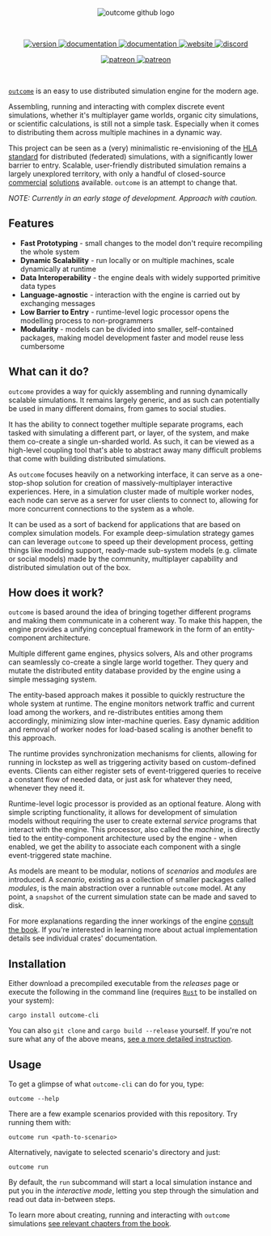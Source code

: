 <p align="center">
	<img src=".github/github-logo.png" alt="outcome github logo" />
</p>
<br>
<p align="center">
  <a href="#">
    <img alt="version" src="https://img.shields.io/badge/version-0.1.0-yellow" />
  </a>
  <a href="#">
    <img alt="documentation" src="https://img.shields.io/badge/read%20the-docs-blue" />
  </a>
  <a href="https://book.theoutcomeproject.com">
    <img alt="documentation" src="https://img.shields.io/badge/read%20the-book-9cf" />
  </a>
  <a href="https://theoutcomeproject.com">
    <img alt="website" src="https://img.shields.io/badge/project-website-yellowgreen" />
  </a>
  <a href="https://discord.com/invite/VxC4ssK7eX">
    <img alt="discord" src="https://img.shields.io/discord/540935926541713419?label=discord%20chat" />
  </a>
</p>
<p align="center">
  <a href="https://www.patreon.com/adamsky">
    <img alt="patreon" src="https://img.shields.io/badge/support%20on-patreon-orange" />
  </a>
  <a href="https://github.com/sponsors/adamsky">
    <img alt="patreon" src="https://img.shields.io/badge/support%20on-github-lightgray" />
  </a>
</p>

<br>

[`outcome`](https://github.com/outcome-rs/outcome) is an easy to use
distributed simulation engine for the modern age.

Assembling, running and interacting with complex discrete event simulations,
whether it's multiplayer game worlds, organic city simulations, or scientific
calculations, is still not a simple task. Especially when it comes to
distributing them across multiple machines in a dynamic way. 

This project can be seen as a (very) minimalistic re-envisioning of the
[HLA standard](https://en.wikipedia.org/wiki/High_Level_Architecture) for
distributed (federated) simulations, with a significantly lower barrier to
entry. Scalable, user-friendly distributed simulation remains a largely
unexplored territory, with only a handful of closed-source
[commercial](https://hadean.com/) [solutions](https://improbable.io/)
available. `outcome` is an attempt to change that.

*NOTE: Currently in an early stage of development.
Approach with caution.*


## Features

* **Fast Prototyping** - small changes to the model don't require recompiling
the whole system
* **Dynamic Scalability** - run locally or on multiple machines, scale
dynamically at runtime
* **Data Interoperability** - the engine deals with widely supported primitive
data types
* **Language-agnostic** - interaction with the engine is carried out by 
exchanging messages
* **Low Barrier to Entry** - runtime-level logic processor opens the modelling
process to non-programmers
* **Modularity** - models can be divided into smaller,
self-contained packages, making model development faster and model reuse less
cumbersome


## What can it do?

`outcome` provides a way for quickly assembling and running dynamically
scalable simulations. It remains largely generic, and as such can potentially
be used in many different domains, from games to social studies.

It has the ability to connect together multiple separate programs, each tasked
with simulating a different part, or layer, of the system, and make them
co-create a single un-sharded world. As such, it can be viewed as a high-level
coupling tool that's able to abstract away many difficult problems that come
with building distributed simulations.

As `outcome` focuses heavily on a networking interface, it can serve as
a one-stop-shop solution for creation of massively-multiplayer interactive
experiences. Here, in a simulation cluster made of multiple worker nodes, each
node can serve as a server for user clients to connect to, allowing for more
concurrent connections to the system as a whole.

It can be used as a sort of backend for applications that are based on
complex simulation models. For example deep-simulation strategy games can can
leverage `outcome` to speed up their development process, getting things like
modding support, ready-made sub-system models (e.g. climate or social models)
made by the community, multiplayer capability and distributed simulation out
of the box.


## How does it work?

`outcome` is based around the idea of bringing together different programs
and making them communicate in a coherent way. To make this happen, the engine
provides a unifying conceptual framework in the form of an entity-component
architecture.

Multiple different game engines, physics solvers, AIs and other programs
can seamlessly co-create a single large world together. They query and mutate
the distributed entity database provided by the engine using a simple messaging
system.

The entity-based approach makes it possible to quickly restructure the whole
system at runtime. The engine monitors network traffic and current load among
the workers, and re-distributes entities among them accordingly, minimizing
slow inter-machine queries. Easy dynamic addition and removal of worker nodes
for load-based scaling is another benefit to this approach.

The runtime provides synchronization mechanisms for clients, allowing for
running in lockstep as well as triggering activity based on custom-defined
events. Clients can either register sets of event-triggered queries to receive
a constant flow of needed data, or just ask for whatever they need, whenever
they need it.

Runtime-level logic processor is provided as an optional feature. Along with
simple scripting functionality, it allows for development of simulation models
without requiring the user to create external *service* programs that interact
with the engine. This processor, also called the *machine*, is directly tied to
the entity-component architecture used by the engine - when enabled, we get the
ability to associate each component with a single event-triggered state
machine.

As models are meant to be modular, notions of *scenarios* and *modules* are 
introduced. A *scenario*, existing as a collection of smaller packages called
*modules*, is the main abstraction over a runnable `outcome` model. At any
point, a `snapshot` of the current simulation state can be made and saved to
disk.

For more explanations regarding the inner workings of the engine 
[consult the book](
https://book.theoutcomeproject.com/content/concepts/basic-concepts.html).
If you're interested in learning more about actual implementation details
see individual crates' documentation.


## Installation

Either download a precompiled executable from the *releases* page or
execute the following in the command line (requires 
[`Rust`](https://rustup.rs/) to be installed on your system):

```
cargo install outcome-cli
```

You can also `git clone` and `cargo build --release` yourself. If you're not
sure what any of the above means, [see a more detailed instruction](
https://book.theoutcomeproject.com/content/getting-started/installation.html).


## Usage

To get a glimpse of what `outcome-cli` can do for you, type:

```
outcome --help
```

There are a few example scenarios provided with this repository. Try running
them with:

```
outcome run <path-to-scenario>
```

Alternatively, navigate to selected scenario's directory and just:

```
outcome run
```

By default, the `run` subcommand will start a local simulation instance and put
you in the *interactive mode*, letting you step through the simulation and
read out data in-between steps.

To learn more about creating, running and interacting with `outcome` simulations
[see relevant chapters from the book](
https://book.theoutcomeproject.com/content/getting-started/getting-started.html).
